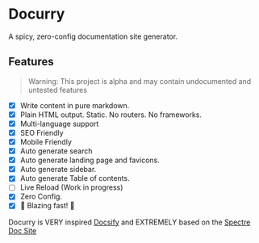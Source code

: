 # Docurry

A spicy, zero-config documentation site generator.

## Features

> Warning: This project is alpha and may contain undocumented and untested features

- [x] Write content in pure markdown.
- [x] Plain HTML output. Static. No routers. No frameworks.
- [x] Multi-language support
- [x] SEO Friendly
- [x] Mobile Friendly
- [x] Auto generate search
- [x] Auto generate landing page and favicons.
- [x] Auto generate sidebar.
- [x] Auto generate Table of contents.
- [ ] Live Reload (Work in progress)
- [x] Zero Config.
- [x] 🚀 Blazing fast! 🚀

Docurry is VERY inspired [Docsify](https://github.com/docsifyjs/) and EXTREMELY based on the [Spectre Doc Site](https://picturepan2.github.io/spectre/getting-started.html)
